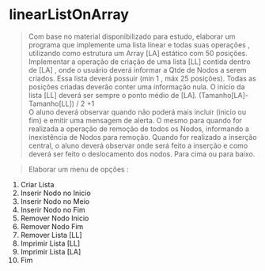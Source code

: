 # linearListOnArray
>Com base no material disponibilizado para estudo, elaborar um programa que implemente uma lista linear e todas suas operações , utilizando como estrutura um Array  [LA] estático  com 50 posições. 
>Implementar a operação de criação de uma lista [LL] contida dentro de [LA] , onde o usuário deverá informar a Qtde de Nodos a serem criados. Essa lista deverá possuir (min 1 , máx 25 posições). Todas as posições criadas deverão conter uma informação nula. O inicio da lista [LL] deverá ser sempre o ponto médio de [LA].  (Tamanho[LA]-Tamanho[LL]) / 2 +1  
>O aluno deverá observar  quando não poderá mais incluir (inicio ou fim) e emitir uma mensagem de alerta. O mesmo para quando for realizada a operação de remoção de todos os Nodos, informando a inexistência de Nodos para remoção.
Quando for realizado a inserção central, o aluno deverá observar  onde será feito a inserção e como deverá ser feito o deslocamento dos nodos. Para cima ou para baixo.


>Elaborar um menu de opções :
1.	Criar Lista
2.	Inserir  Nodo no Inicio
3.	Inserir  Nodo no Meio
4.	Inserir  Nodo no Fim
5.	Remover Nodo Inicio
6.	Remover Nodo Fim
7.	Remover Lista [LL]
8.	Imprimir Lista [LL]
9.	Imprimir Lista [LA]
10.	Fim
